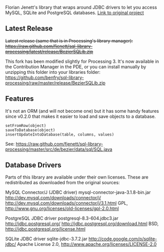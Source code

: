 Florian Jenett's library that wraps around JDBC drivers to let you access MySQL, SQLite and PostgreSQL databases. [Link to original project](https://github.com/fjenett/sql-library-processing)

## Latest Release

~~Latest release (same that is in Processing's library manager):
https://raw.github.com/fjenett/sql-library-processing/latest/release/BezierSQLib.zip~~

This fork has been modified slightly for Processing 3. It's now available in the Contribution Manager in the PDE, or you can install manually by unzipping this folder into your libraries folder:
https://github.com/benfry/sql-library-processing/raw/master/release/BezierSQLib.zip

## Features

It's not an ORM (and will not become one) but it has some handy features
since v0.2.0 that makes it easier to load and save objects to a database.

    setFromRow(object)
    saveToDatabase(object)
    insertUpdateIntoDatabase(table, columns, values)

See:
https://raw.github.com/fjenett/sql-library-processing/master/src/de/bezier/data/sql/SQL.java

## Database Drivers

Parts of this library are available under their own licenses. These are redistributed as downloaded from the original sources:

MySQL Connector/J (JDBC driver)
mysql-connector-java-3.1.8-bin.jar
http://dev.mysql.com/downloads/connector/j/
http://dev.mysql.com/downloads/connector/j/3.1.html
GPL, http://www.gnu.org/licenses/old-licenses/gpl-2.0.html

PostgreSQL JDBC driver
postgresql-8.3-604.jdbc3.jar
http://jdbc.postgresql.org/
http://jdbc.postgresql.org/download.html
BSD, http://jdbc.postgresql.org/license.html

SQLite JDBC driver
sqlite-jdbc-3.7.2.jar
http://code.google.com/p/sqlite-jdbc/
Apache License 2.0, http://www.apache.org/licenses/LICENSE-2.0

